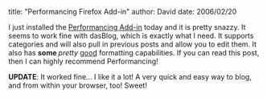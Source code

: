 
title: "Performancing Firefox Add-in"
author: David
date: 2006/02/20

I just installed the [Performancing Add-in](https://addons.mozilla.org/extensions/moreinfo.php?id=1730) today and it is pretty snazzy. It seems to work fine with dasBlog, which is exactly what I need. It supports categories and will also pull in previous posts and allow you to edit them. It also has <b>some </b><i>pretty</i> <u>good</u> formatting capabilities. If you can read this post, then I can highly recommend Performancing!

**UPDATE**: It worked fine... I like it a lot! A very quick and easy way to blog, and from within your browser, too! Sweet!

